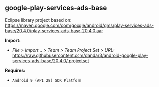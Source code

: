 ## google-play-services-ads-base

Eclipse library project based on:<br/>
https://maven.google.com/com/google/android/gms/play-services-ads-base/20.4.0/play-services-ads-base-20.4.0.aar

**Import:**
- _File > Import... > Team > Team Project Set > URL:_<br/>
  https://raw.githubusercontent.com/dandar3/android-google-play-services-ads-base/20.4.0/.projectset

**Requires:**
- `Android 9 (API 28) SDK Platform`
